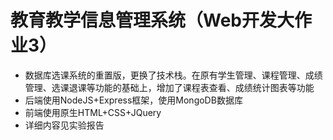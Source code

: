 # 教育教学信息管理系统（Web开发大作业3）

- 数据库选课系统的重置版，更换了技术栈。在原有学生管理、课程管理、成绩管理、选课退课等功能的基础上，增加了课程表查看、成绩统计图表等功能
- 后端使用NodeJS+Express框架，使用MongoDB数据库
- 前端使用原生HTML+CSS+JQuery
- 详细内容见实验报告
